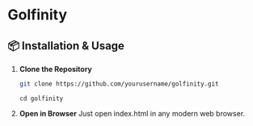 # Golfinity

## 📦 Installation & Usage

1. **Clone the Repository**
   ```bash
   git clone https://github.com/yourusername/golfinity.git
   ```
   ```
   cd golfinity
   ```

2. **Open in Browser**
Just open index.html in any modern web browser.

